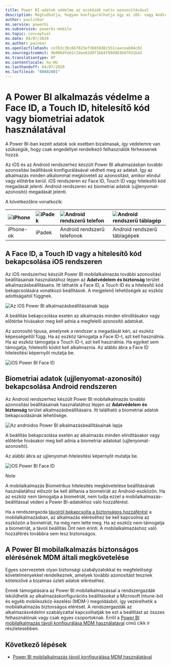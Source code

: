 ```yaml
---
title: Power BI-adatok védelme az eszközök natív azonosításával
description: Megtudhatja, hogyan konfigurálhatja úgy az iOS- vagy Android-alkalmazást, hogy az további azonosítást követeljen meg a Power BI-adatok eléréséhez
author: paulinbar
ms.service: powerbi
ms.subservice: powerbi-mobile
ms.topic: conceptual
ms.date: 04/07/2020
ms.author: painbar
ms.openlocfilehash: ce7b3c3bc667023ef36650d8c551caaceab04c02
ms.sourcegitcommit: 9b806dfe62c2dee82d971bb4f89d983b97931b43
ms.translationtype: HT
ms.contentlocale: hu-HU
ms.lasthandoff: 04/07/2020
ms.locfileid: "80802801"
---
```

# <a name="protect-power-bi-app-with-face-id-touch-id-passcode-or-biometric-data"></a>A Power BI alkalmazás védelme a Face ID, a Touch ID, hitelesítő kód vagy biometriai adatok használatával 

A Power BI-ban kezelt adatok sok esetben bizalmasak, így védelemre van szükségük, hogy csak engedéllyel rendelkező felhasználók férhessenek hozzá. 

Az iOS és az Android rendszerhez készült Power BI alkalmazásban további azonosítási beállítások konfigurálásával védheti meg az adatait. Így az alkalmazás minden alkalommal megköveteli az azonosítást, amikor elindul vagy előtérbe kerül. iOS rendszeren ez Face ID, Touch ID vagy hitelesítő kód megadását jelenti. Android rendszeren ez biometriai adatok (ujjlenyomat-azonosító) megadását jelenti.

A következőkre vonatkozik:

| ![iPhone](./media/mobile-native-secure-access/ios-logo-40-px.png) | ![iPadek](./media/mobile-native-secure-access/ios-logo-40-px.png) | ![Android rendszerű telefon](././media/mobile-native-secure-access/android-logo-40-px.png) | ![Android rendszerű táblagép](././media/mobile-native-secure-access/android-logo-40-px.png) |
|:--- |:--- |:--- |:--- |
|iPhone-ok |iPadek |Android rendszerű telefonok |Android rendszerű táblagépek |

## <a name="turn-on-face-id-touch-id-or-passcode-on-ios"></a>A Face ID, a Touch ID vagy a hitelesítő kód bekapcsolása iOS rendszeren

Az iOS rendszerhez készült Power BI mobilalkalmazás további azonosítási beállításainak használatához lépjen az **Adatvédelem és biztonság** terület alkalmazásbeállításaira. Itt láthatók a Face ID, a Touch ID és a hitelesítő kód bekapcsolására vonatkozó beállítások. A megjelenő lehetőségek az eszköz adottságaitól függnek.

![Az iOS Power BI alkalmazásbeállításainak lapja](./media/mobile-native-secure-access/mobile-ios-native-secured-setting.png)

A beállítás bekapcsolása esetén az alkalmazás minden elindításakor vagy előtérbe hívásakor meg kell adnia a megfelelő azonosító adatokat.

Az azonosító típusa, amelynek a rendszer a megadását kéri, az eszköz képességeitől függ. Ha az eszköz támogatja a Face ID-t, azt kell használnia. Ha az eszköz támogatja a Touch ID-t, azt kell használnia. Ha egyiket sem támogatja, hitelesítő kódot kell alkalmaznia. Az alábbi ábra a Face ID hitelesítési képernyőt mutatja be.

![iOS Power BI Face ID](./media/mobile-native-secure-access/mobile-ios-native-secured-faceid.png)

## <a name="turn-on-biometric-data-fingerprint-id-on-android"></a>Biometriai adatok (ujjlenyomat-azonosító) bekapcsolása Android rendszeren

Az Android rendszerhez készült Power BI mobilalkalmazás további azonosítási beállításainak használatához lépjen az **Adatvédelem és biztonság** terület alkalmazásbeállításaira. Itt található a biometriai adatok bekapcsolásának lehetősége.

![Az androidos Power BI alkalmazásbeállításainak lapja](./media/mobile-native-secure-access/mobile-android-native-secured-setting.png)

A beállítás bekapcsolása esetén az alkalmazás minden elindításakor vagy előtérbe hívásakor meg kell adnia a biometriai adatokat (ujjlenyomat-azonosító).

Az alábbi ábra az ujjlenyomat-hitelesítési képernyőt mutatja be.

![iOS Power BI Face ID](./media/mobile-native-secure-access/mobile-android-native-secured-fingerprint-id.png)

>[!NOTE]
>A mobilalkalmazás Biometrikus hitelesítés megkövetelése beállításának használatához először be kell állítania a biometriát az Android-eszközön. Ha az eszköz nem támogatja a biometriát, nem tudja ezzel a mobilalkalmazás-beállítással védeni a Power BI-adatokhoz való hozzáférést.
>
>Ha a rendszergazda [távolról bekapcsolta a biztonságos hozzáférést](#mdm-enforcement-of-secure-access-to-your-power-bi-mobile-app) a mobilalkalmazásban, az alkalmazás eléréséhez be kell kapcsolnia az eszközön a biometriát, ha még nem tette meg. Ha az eszköz nem támogatja a biometriát, a távoli beállítás Önt nem érinti. A mobilalkalmazáshoz való hozzáférés továbbra sem lesz biztonságos.

## <a name="mdm-enforcement-of-secure-access-to-your-power-bi-mobile-app"></a>A Power BI mobilalkalmazás biztonságos elérésének MDM általi megkövetelése

Egyes szervezetek olyan biztonsági szabályzatokkal és megfelelőségi követelményekkel rendelkeznek, amelyek további azonosítást tesznek kötelezővé a bizalmas üzleti adatok eléréséhez.

Ennek támogatására az Power BI mobilalkalmazással a rendszergazdák leküldhetik az alkalmazáskonfigurációs beállításokat a Microsoft Intune-ból és egyéb mobileszköz-kezelési (MDM-) megoldásból, így vezérelhetik a mobilalkalmazás biztonságos elérését. A rendszergazdák az alkalmazásvédelmi szabályzattal kapcsolhatják be ezt a beállítást az összes felhasználónak vagy csak egyes csoportoknak. Erről a [Power BI mobilalkalmazás távoli konfigurálása MDM használatával](mobile-app-configuration.md#data-protection-settings-ios-and-android) című cikk ír részletesebben.

## <a name="next-steps"></a>Következő lépések
* [Power BI mobilalkalmazás távoli konfigurálása MDM használatával](mobile-app-configuration.md)

